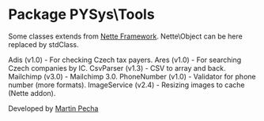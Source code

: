 Package PYSys\Tools
===================

Some classes extends from [Nette Framework](https://github.com/nette/nette).
Nette\Object can be here replaced by stdClass.

Adis (v1.0) - For checking Czech tax payers.
Ares (v1.0) - For searching Czech companies by IC.
CsvParser (v1.3) - CSV to array and back.
Mailchimp (v3.0) - Mailchimp 3.0.
PhoneNumber (v1.0) - Validator for phone number (more formats).
ImageService (v2.4) - Resizing images to cache (Nette addon).

Developed by [Martin Pecha](http://www.pecha.pro) 

